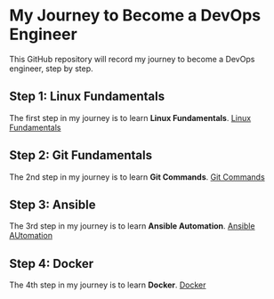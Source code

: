 # My Journey to Become a DevOps Engineer

This GitHub repository will record my journey to become a DevOps engineer, step by step.

## Step 1: Linux Fundamentals

The first step in my journey is to learn **Linux Fundamentals**.
[Linux Fundamentals](linux.md)

## Step 2: Git Fundamentals

The 2nd step in my journey is to learn **Git Commands**.
[Git Commands](git.md)

## Step 3: Ansible

The 3rd step in my journey is to learn **Ansible Automation**.
[Ansible AUtomation]([git.md](https://github.com/Tariq-Mehmood-Malik/Ansible-Handbook))

## Step 4: Docker

The 4th step in my journey is to learn **Docker**.
[Docker]()
